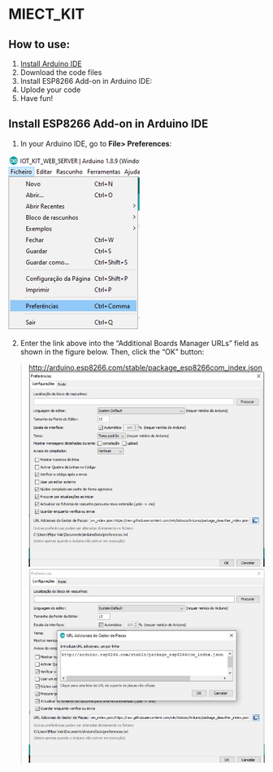 # MIECT_KIT

## How to use:

1. [Install Arduino IDE](https://www.arduino.cc/en/main/software "download")
2. Download the code files
3. Install ESP8266 Add-on in Arduino IDE:
4. Uplode your code
5. Have fun!

## Install ESP8266 Add-on in Arduino IDE
1. In your Arduino IDE, go to **File> Preferences**:

![Find the preferences](https://github.com/FilipeMiguelVale/MIECT_KIT/blob/master/Images/Prints/preferences.jpg)

2. Enter the link above into the “Additional Boards Manager URLs” field as shown in the figure below. Then, click the “OK” button:
>  http://arduino.esp8266.com/stable/package_esp8266com_index.json
![Insert link](https://github.com/FilipeMiguelVale/MIECT_KIT/blob/master/Images/Prints/preferences2.jpg)
![Find the preferences](https://github.com/FilipeMiguelVale/MIECT_KIT/blob/master/Images/Prints/preferences3.jpg)

